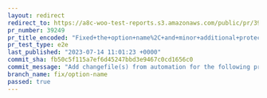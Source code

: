 ```yaml
---
layout: redirect
redirect_to: https://a8c-woo-test-reports.s3.amazonaws.com/public/pr/39249/e2e/index.html
pr_number: 39249
pr_title_encoded: "Fixed+the+option+name%2C+and+minor+additional+protection+of+creating+order+table"
pr_test_type: e2e
last_published: "2023-07-14 11:01:23 +0000"
commit_sha: fb50c5f115a7ef6d45247bbd3e9467c0cd1656c0
commit_message: "Add changefile(s) from automation for the following project(s): wooco…"
branch_name: fix/option-name
passed: true
---
```

